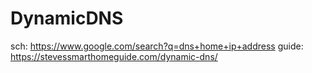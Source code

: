 # DynamicDNS
sch: https://www.google.com/search?q=dns+home+ip+address guide: https://stevessmarthomeguide.com/dynamic-dns/
